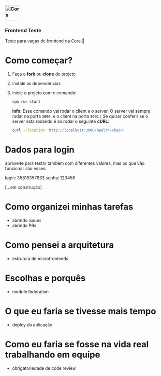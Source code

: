 ### <img src="https://github.com/corabank/frontend-case/blob/16051123b026faaba02e6d0959fe471a6a6dac2a/src/assets/logo.svg" alt="Cora" title="Cora" width="50" />
### Frontend Teste
Teste para vagas de frontend da [Cora](https://www.cora.com.br) :heartbeat:
<br />


# Como começar?

1. Faça o **fork** ou **clone** de projeto

2. Instale as dependências

3. Inicie o projeto com o comando:

    ```bash
    npm run start
    ```

    **Info**: Esse comando vai rodar o client e o server. O server vai sempre rodar na porta `3000`, e o client na porta `3001` (
    Se quiser conferir se o server esta rodando é só rodar o seguinte **cURL**:

    ```bash
    curl --location 'http://localhost:3000/health-check'
    ```


# Dados para login 

aproveite para testar também com diferentes valores, mas os que vão funcionar são esses:

login: 35819357833
senha: 123456


[...em construção]

# Como organizei minhas tarefas
- abrindo issues
- abrindo PRs

# Como pensei a arquitetura
- estrutura de microfrontends

# Escolhas e porquês
- module federation

# O que eu faria se tivesse mais tempo
- deploy da aplicação

# Como eu faria se fosse na vida real trabalhando em equipe
- obrigatoriedade de code review


